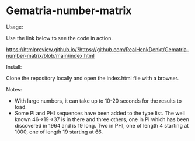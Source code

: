 # Gematria-number-matrix

Usage:

Use the link below to see the code in action.

https://htmlpreview.github.io/?https://github.com/RealHenkDenkt/Gematria-number-matrix/blob/main/index.html


Install:

Clone the repository locally and open the index.html file with a browser.


Notes:
- With large numbers, it can take up to 10-20 seconds for the results to load.
- Some PI and PHI sequences have been added to the type list. The well known 46->19->37 is in there 
and three others, one in PI which has been discovered in 1964 and is 19 long. Two in PHI,
one of length 4 starting at 1000, one of length 19 starting at 66. 